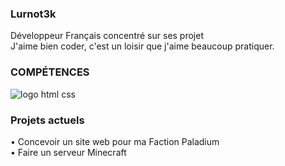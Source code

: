### **Lurnot3k**

Développeur Français concentré sur ses projet<br />
J'aime bien coder, c'est un loisir que j'aime beaucoup pratiquer.

### **COMPÉTENCES**

![logo html css](https://cdn.discordapp.com/attachments/566639457286094860/835136088288788480/css-html2-e1517475681211-2.png)

### **Projets actuels**

• Concevoir un site web pour ma Faction Paladium
<br />• Faire un serveur Minecraft 
